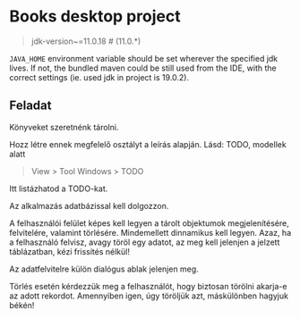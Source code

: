 # Books desktop project

> jdk-version~=11.0.18  # (11.0.*)

`JAVA_HOME` environment variable should be set wherever the specified jdk lives.
If not, the bundled maven could be still used from the IDE,
with the correct settings (ie. used jdk in project is 19.0.2).

## Feladat

Könyveket szeretnénk tárolni.

Hozz létre ennek megfelelő osztályt a leírás alapján.
Lásd: TODO, modellek alatt

> View > Tool Windows > TODO

Itt listázhatod a TODO-kat.

Az alkalmazás adatbázissal kell dolgozzon.

A felhasználói felület képes kell legyen a tárolt objektumok megjelenítésére,
felvitelére, valamint törlésére.
Mindemellett dinnamikus kell legyen. Azaz, ha a felhasználó felvisz,
avagy töröl egy adatot, az meg kell jelenjen a jelzett táblázatban, kézi frissítés nélkül!

Az adatfelvitelre külön dialógus ablak jelenjen meg.

Törlés esetén kérdezzük meg a felhasználót, hogy biztosan törölni akarja-e az adott rekordot.
Amennyiben igen, úgy töröljük azt, máskülönben hagyjuk békén!


